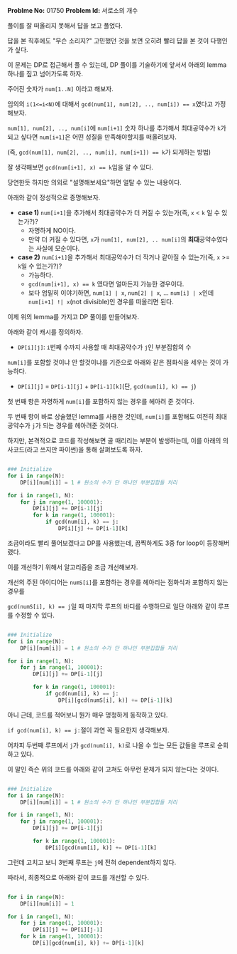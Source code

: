 **Problme No:** 01750
**Problem Id:** 서로소의 개수


풀이를 잘 떠올리지 못해서 답을 보고 풀었다.


답을 본 직후에도 "무슨 소리지?" 고민했던 것을 보면 오히려 빨리 답을 본 것이 다행인가 싶다.


이 문제는 DP로 접근해서 풀 수 있는데, DP 풀이를 기술하기에 앞서서 아래의 lemma 하나를 짚고 넘어가도록 하자.


주어진 숫자가 `num[1..N]` 이라고 해보자.


임의의 `i(1<=i<N)`에 대해서 `gcd(num[1], num[2], .., num[i]) == x`였다고 가정해보자.


`num[1], num[2], .., num[i]`에 `num[i+1]` 숫자 하나를 추가해서 최대공약수가 `k`가 되고 싶다면 `num[i+1]`은 어떤 성질을 만족해야할지를 떠올려보자.


(즉, `gcd(num[1], num[2], .., num[i], num[i+1]) == k`가 되게하는 방법)


잘 생각해보면 `gcd(num[i+1], x) == k`임을 알 수 있다.


당연한듯 하지만 의외로 "설명해보세요"하면 얼탈 수 있는 내용이다.


아래와 같이 정성적으로 증명해보자.


- **case 1)** `num[i+1]`을 추가해서 최대공약수가 더 커질 수 있는가(즉, `x` < `k` 일 수 있는가?)?
  - 자명하게 NO이다.
  - 만약 더 커질 수 있다면, `x`가 `num[1], num[2], .. num[i]`의 **최대**공약수였다는 사실에 모순이다.
- **case 2)** `num[i+1]`을 추가해서 최대공약수가 더 작거나 같아질 수 있는가(즉, `x` >= `k`일 수 있는가?)?
  - 가능하다.
  - `gcd(num[i+1], x) == k` 였다면 얼마든지 가능한 경우이다.
  - 보다 엄밀히 이야기하면, `num[1] | x`, `num[2] | x`, ... `num[i] | x`인데 `num[i+1] !| x`(not divisible)인 경우를 떠올리면 된다.


이제 위의 lemma를 가지고 DP 풀이를 만들어보자.


아래와 같이 캐시를 정의하자.


- `DP[i][j]`: `i`번째 수까지 사용할 때 최대공약수가 `j`인 부분집합의 수


`num[i]`를 포함할 것이냐 안 할것이냐를 기준으로 아래와 같은 점화식을 세우는 것이 가능하다.


- `DP[i][j]` = `DP[i-1][j]` + `DP[i-1][k]`(단, `gcd(num[i], k) == j`)


첫 번째 항은 자명하게 `num[i]`를 포함하지 않는 경우를 헤아려 준 것이다.


두 번째 항이 바로 상술했던 lemma를 사용한 것인데, `num[i]`를 포함해도 여전히 최대공약수가 `j`가 되는 경우를 헤아려준 것이다.


하지만, 본격적으로 코드를 작성해보면 골 때리리는 부분이 발생하는데, 이를 아래의 의사코드(라고 쓰지만 파이썬)을 통해 살펴보도록 하자.


```python

### Initialize
for i in range(N):
    DP[i][num[i]] = 1 # 원소의 수가 단 하나인 부분집합들 처리

for i in range(1, N):
    for j in range(1, 100001):
        DP[i][j] += DP[i-1][j]
        for k in range(1, 100001):
            if gcd(num[i], k) == j:
                DP[i][j] += DP[i-1][k]

```


조금이라도 빨리 풀어보겠다고 DP를 사용했는데, 끔찍하게도 3중 for loop이 등장해버렸다.


이를 개선하기 위해서 알고리즘을 조금 개선해보자.


개선의 주된 아이디어는 `numS[i]`를 포함하는 경우를 헤아리는 점화식과 포함하지 않는 경우를 


`gcd(numS[i], k) == j`일 때 마지막 루프의 바디를 수행하므로 일단 아래와 같이 루프를 수정할 수 있다.


```python

### Initialize
for i in range(N):
    DP[i][num[i]] = 1 # 원소의 수가 단 하나인 부분집합들 처리

for i in range(1, N):
    for j in range(1, 100001):
        DP[i][j] += DP[i-1][j]

        for k in range(1, 100001):
            if gcd(num[i], k) == j:
                DP[i][gcd(numS[i], k)] += DP[i-1][k]

```


아니 근데, 코드를 적어보니 뭔가 매우 멍청하게 동작하고 있다.


`if gcd(num[i], k) == j:`절이 과연 꼭 필요한지 생각해보자.


어차피 두번째 루프에서 `j`가 `gcd(num[i], k)`로 나올 수 있는 모든 값들을 루프로 순회하고 있다.


이 말인 즉슨 위의 코드를 아래와 같이 고쳐도 아무런 문제가 되지 않는다는 것이다.


```python

### Initialize
for i in range(N):
    DP[i][num[i]] = 1 # 원소의 수가 단 하나인 부분집합들 처리

for i in range(1, N):
    for j in range(1, 100001):
        DP[i][j] += DP[i-1][j]

        for k in range(1, 100001):
            DP[i][gcd(num[i], k)] += DP[i-1][k]

```


그런데 고치고 보니 3번째 루프는 `j`에 전혀 dependent하지 않다.


따라서, 최종적으로 아래와 같이 코드를 개선할 수 있다.


```python

for i in range(N):
    DP[i][num[i]] = 1

for i in range(1, N):
    for j in range(1, 100001):
        DP[i][j] += DP[i][j-1]
    for k in range(1, 100001):
        DP[i][gcd(num[i], k)] += DP[i-1][k]

```